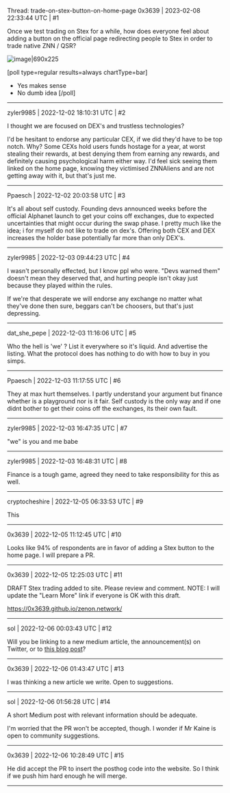 Thread: trade-on-stex-button-on-home-page
0x3639 | 2023-02-08 22:33:44 UTC | #1

Once we test trading on Stex for a while, how does everyone feel about adding a button on the official page redirecting people to Stex in order to trade native ZNN / QSR?  

![image|690x225](upload://1fzXI0Wob29toGijZI9c90dTwWN.jpeg)


[poll type=regular results=always chartType=bar]
* Yes makes sense
* No dumb idea
[/poll]

-------------------------

zyler9985 | 2022-12-02 18:10:31 UTC | #2

I thought we are focused on DEX's and trustless technologies?

I'd be hesitant to endorse any particular CEX, if we did they'd have to be top notch. Why? Some CEXs hold users funds hostage for a year, at worst stealing their rewards, at best denying them from earning any rewards, and definitely causing psychological harm either way. I'd feel sick seeing them linked on the home page, knowing they victimised ZNNAliens and are not getting away with it, but that's just me.

-------------------------

Ppaesch | 2022-12-02 20:03:58 UTC | #3

It's all about self custody. Founding devs announced weeks before the official Alphanet launch to get your coins off exchanges, due to expected uncertainties that might occur during the swap phase. I pretty much like the idea; i for myself do not like to trade on dex's. Offering both CEX and DEX increases the holder base potentially far more than only DEX's.

-------------------------

zyler9985 | 2022-12-03 09:44:23 UTC | #4

I wasn't personally effected, but I know ppl who were. "Devs warned them" doesn't mean they deserved that, and hurting people isn't okay just because they played within the rules. 

If we're that desperate we will endorse any exchange no matter what they've done then sure, beggars can't be choosers, but that's just depressing.

-------------------------

dat_she_pepe | 2022-12-03 11:16:06 UTC | #5

Who the hell is 'we' ? List it everywhere so it's liquid. And advertise the listing. What the protocol does has nothing to do with how to buy in you simps.

-------------------------

Ppaesch | 2022-12-03 11:17:55 UTC | #6

They at max hurt themselves. I partly understand your argument but finance whether is a playground nor is it fair. Self custody is the only way and if one didnt bother to get their coins off the exchanges, its their own fault.

-------------------------

zyler9985 | 2022-12-03 16:47:35 UTC | #7

"we" is you and me babe

-------------------------

zyler9985 | 2022-12-03 16:48:31 UTC | #8

Finance is a tough game, agreed they need to take responsibility for this as well.

-------------------------

cryptocheshire | 2022-12-05 06:33:53 UTC | #9

This

-------------------------

0x3639 | 2022-12-05 11:12:45 UTC | #10

Looks like 94% of respondents are in favor of adding a Stex button to the home page.  I will prepare a PR.

-------------------------

0x3639 | 2022-12-05 12:25:03 UTC | #11

DRAFT Stex trading added to site.  Please review and comment.  NOTE:  I will update the "Learn More" link if everyone is OK with this draft.

https://0x3639.github.io/zenon.network/

-------------------------

sol | 2022-12-06 00:03:43 UTC | #12

Will you be linking to a new medium article, the announcement(s) on Twitter, or to [this blog post](https://stex.com/post/the-revolutionary-maintenance-of-the-zenon-znn-network-opens-a-new-hitherto-unexplored-chapter-of-the-crypto-universe)?

-------------------------

0x3639 | 2022-12-06 01:43:47 UTC | #13

I was thinking a new article we write.  Open to suggestions.

-------------------------

sol | 2022-12-06 01:56:28 UTC | #14

A short Medium post with relevant information should be adequate.

I'm worried that the PR won't be accepted, though. I wonder if Mr Kaine is open to community suggestions.

-------------------------

0x3639 | 2022-12-06 10:28:49 UTC | #15

He did accept the PR to insert the posthog code into the website.  So I think if we push him hard enough he will merge.

-------------------------

